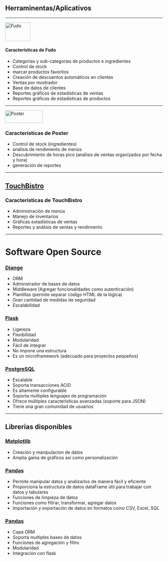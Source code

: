 ## Herraminentas/Aplicativos
 - - -
[<image src="https://fu.do/assets/img/fudo_logo_color-15654b45.svg" alt="Fudo" width = '80' height = '60'>](https://fu.do/es-co/funcionalidades/)
#### Características de Fudo
  - Categorías y sub-categorías de productos e ingredientes
  - Control de stock
  - marcar productos favoritos
  - Creación de descuentos automáticos en clientes
  - Ventas por mostrador
  - Base de datos de clientes
  - Reportes gráficos de estadísticas de ventas
  - Reportes gráficos de estadísticas de productos
- - -
[<image src="https://joinposter.mx/i/site/poster-logo@2x.png" alt="Poster" width = '120' height = '40'>](https://joinposter.mx/)
### Características de Poster
  - Control de stock (ingredientes)
  - análisis de rendimiento de menús
  - Descubrimiento de horas pico (análisis de ventas organizados por fecha y hora)
  - generación de reportes
- - -
## [TouchBistro](https://www.touchbistro.com/)
### Características de TouchBistro
  - Administración de menús
  - Manejo de inventarios
  - Gráficas estadísticas de ventas
  - Reportes y análisis de ventas y rendimiento
- - -
# Software Open Source
### [Django](https://www.djangoproject.com/)
  - ORM
  - Adminstrador de bases de datos
  - Middleware (Agregar funcionalidades como autenticación)
  - Plantillas (permite separar código HTML de la lógica)
  - Gran cantidad de medidas de seguridad
  - Escalabilidad
### [Flask](https://flask.palletsprojects.com/en/2.2.x/)
  - Ligereza
  - Flexibilidad
  - Modularidad
  - Fácil de integrar
  - No impone una estructura
  - Es un microframework (adecuado para proyectos pequeños)
### [PostgreSQL](https://www.postgresql.org/)
  - Escalable
  - Soporta transacciones ACID
  - Es altamente configurable
  - Soporta múltiples lenguajes de programación
  - Ofrece múltiples características avanzadas (soporte para JSON)
  - Tiene una gran comunidad de usuarios
- - -

## Librerias disponibles
### [Matplotlib](https://matplotlib.org/)
   - Creación y manipulacion de datos
   - Amplia gama de gráficos así como personalización
### [Pandas](https://pandas.pydata.org/)
   - Permite manipular datos y analizarlos de manera fácil y eficiente
   - Proporciona la estructura de datos dataFrame útil para trabajar con datos y tabulares
   - Funciones de limpieza de datos
   - Funciones como filtrar, transformar, agregar datos
   - Importación y exportación de datos en formatos como CSV, Excel, SQL
### [Pandas](https://pandas.pydata.org/)
   - Capa ORM
   - Soporta multiples bases de datos
   - Funciones de agregación y filtro
   - Modularidad
   - Integración con flask
